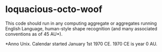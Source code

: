 # loquacious-octo-woof
This code should run in any computing aggregate or aggregates running English Language, human-style shape recognition (and many associated conventions as of 45 AU*).

*Anno Unix. Calendar started January 1st 1970 CE. 1970 CE is year 0 AU.
